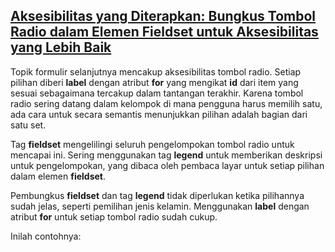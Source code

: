## [Aksesibilitas yang Diterapkan: Bungkus Tombol Radio dalam Elemen Fieldset untuk Aksesibilitas yang Lebih Baik](https://learn.freecodecamp.org/responsive-web-design/applied-accessibility/wrap-radio-buttons-in-a-fieldset-element-for-better-accessibility)

Topik formulir selanjutnya mencakup aksesibilitas tombol radio. Setiap pilihan diberi **label** dengan atribut **for** yang mengikat **id** dari item yang sesuai sebagaimana tercakup dalam tantangan terakhir. Karena tombol radio sering datang dalam kelompok di mana pengguna harus memilih satu, ada cara untuk secara semantis menunjukkan pilihan adalah bagian dari satu set.

Tag **fieldset** mengelilingi seluruh pengelompokan tombol radio untuk mencapai ini. Sering menggunakan tag **legend** untuk memberikan deskripsi untuk pengelompokan, yang dibaca oleh pembaca layar untuk setiap pilihan dalam elemen **fieldset**.

Pembungkus **fieldset** dan tag **legend** tidak diperlukan ketika pilihannya sudah jelas, seperti pemilihan jenis kelamin. Menggunakan **label** dengan atribut **for** untuk setiap tombol radio sudah cukup.

Inilah contohnya:

